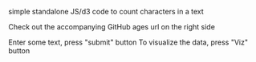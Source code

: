 simple standalone JS/d3 code to count characters in a text

Check out the accompanying GitHub ages url on the right side

Enter some text, press "submit" button
To visualize the data, press "Viz" button
